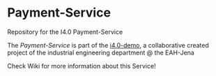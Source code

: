 # Payment-Service
Repository for the I4.0 Payment-Service

The _Payment-Service_ is part of the [i4.0-demo](https://github.com/fbwi-eah-jena/i4.0-demo), a collaborative created project of the industrial engineering department @ the EAH-Jena

Check Wiki for more information about this Service!
